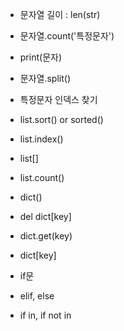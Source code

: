 - 문자열 길이 : len(str)
- 문자열.count('특정문자')
- print(문자)
- 문자열.split()
- 특정문자 인덱스 찾기


- list.sort() or sorted()
- list.index()
- list[]
- list.count()


- dict()
- del dict[key]
- dict.get(key)
- dict[key]


- if문 
- elif, else
- if in, if not in
